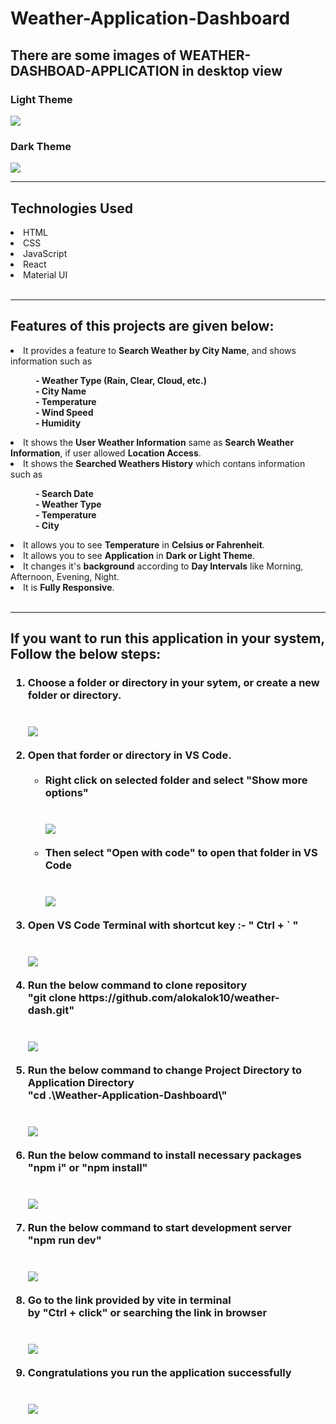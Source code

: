 # Weather-Application-Dashboard

<h2>There are some images of WEATHER-DASHBOAD-APPLICATION in desktop view</h2>
<h3>Light Theme</h3>
<img src="./public/photo1.png" />
<h3>Dark Theme</h3>
<img src="./public/photo2.png" />
<br/>
<hr/>
<h2>Technologies Used</h2>
<li>HTML</li>
<li>CSS</li>
<li>JavaScript</li>
<li>React</li>
<li>Material UI</li>
<br/>
<hr/>
<h2>Features of this projects are given below:</h2>
<li>It provides a feature to <b>Search Weather by City Name</b>, and shows information such as
<dl>
  <dd><b>- Weather Type (Rain, Clear, Cloud, etc.)</b></dd>
  <dd><b>- City Name</b></dd>
  <dd><b>- Temperature</b></dd>
  <dd><b>- Wind Speed</b></dd>
  <dd><b>- Humidity</b></dd>
</dl>
</li>
<li>It shows the <b>User Weather Information</b> same as <b>Search Weather Information</b>, if user allowed <b>Location Access</b>.</li>
<li>It shows the <b>Searched Weathers History</b> which contans information such as
<dl>
  <dd><b>- Search Date</b></dd>
  <dd><b>- Weather Type</b></dd>
  <dd><b>- Temperature</b></dd>
  <dd><b>- City</b></dd>
</dl>
</li>
<li>It allows you to see <b>Temperature</b> in <b>Celsius or Fahrenheit</b>.</li>
<li>It allows you to see <b>Application</b> in <b>Dark or Light Theme</b>.</li>
<li>It changes it's <b>background</b> according to <b>Day Intervals</b> like Morning, Afternoon, Evening, Night.</li>
<li>It is <b>Fully Responsive</b>.</li>
<br/>
<hr/>
<h2>If you want to run this application in your system, Follow the below steps:</h2>
<h3>
<ol type="1">
  <li>
    Choose a folder or directory in your sytem, or create a new folder or
    directory.
  </li>
  <br/>
  <br/>
  <img src="./public/photo3.png" />
  <br/>
  <br/>
  <li>
    Open that forder or directory in VS Code.
    <br/>
    <br/>
    <ul>
      <li>Right click on selected folder and select "Show more options"</li>
      <br/>
      <br/>
      <img src="./public/photo4.png" />
      <br/>
      <br/>
      <li>Then select "Open with code" to open that folder in VS Code</li>
      <br/>
      <br/>
      <img src="./public/photo5.png" />
      <br/>
      <br/>
    </ul>
  </li>
  <li>Open VS Code Terminal with shortcut key :- " Ctrl + ` "</li>
  <br/>
  <br/>
  <img src="./public/photo6.png" />
  <br/>
  <br/>
  <li>
    Run the below command to clone repository
    <br />"git clone https://github.com/alokalok10/weather-dash.git"
  </li>
  <br/>
  <br/>
  <img src="./public/photo7.png" />
  <br/>
  <br/>
  <li>
    Run the below command to change Project Directory to Application
    Directory<br />"cd .\Weather-Application-Dashboard\"
  </li>
  <br/>
  <br/>
  <img src="./public/photo8.png" />
  <br/>
  <br/>
  <li>
    Run the below command to install necessary packages <br />"npm i" or
    "npm install"
  </li>
  <br/>
  <br/>
  <img src="./public/photo9.png" />
  <br/>
  <br/>
  <li>
    Run the below command to start development server<br />"npm run dev"
  </li>
  <br/>
  <br/>
  <img src="./public/photo10.png" />
  <br/>
  <br/>
  <li>
    Go to the link provided by vite in terminal<br />by "Ctrl + click" or
    searching the link in browser
  </li>
  <br/>
  <br/>
  <img src="./public/photo11.png" />
  <br/>
  <br/>
  <li>Congratulations you run the application successfully</li>
  <br/>
  <br/>
  <img src="./public/photo1.png" />
</ol>
